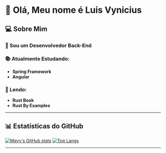 # 👋 Olá, Meu nome é **Luis Vynicius**

## 💻 Sobre Mim

### 🌟 Sou um Desenvolvedor Back-End

### 📚 Atualmente Estudando:
- **Spring Framework**
- **Angular**

### 📖 Lendo:
- **Rust Book**
- **Rust By Examples**

---

## 📊 Estatísticas do GitHub

[![Mevy's GitHub stats](https://github-readme-stats.vercel.app/api?username=LuisVynicius&theme=chartreuse-dark)](https://github.com/LuisVynicius/)
[![Top Langs](https://github-readme-stats.vercel.app/api/top-langs/?username=LuisVynicius&layout=donut&theme=chartreuse-dark)](https://github.com/LuisVynicius/)

---
